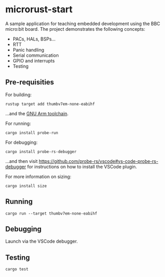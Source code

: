 # microrust-start

A sample application for teaching embedded development using the BBC micro:bit board. The project demonstrates the
following concepts:

* PACs, HALs, BSPs...
* RTT
* Panic handling
* Serial communication
* GPIO and interrupts
* Testing

## Pre-requisities

For building:

```
rustup target add thumbv7em-none-eabihf
```

...and the [GNU Arm toolchain](https://developer.arm.com/tools-and-software/open-source-software/developer-tools/gnu-toolchain/gnu-rm/downloads).

For running:

```
cargo install probe-run
```

For debugging:

```
cargo install probe-rs-debugger
```

...and then visit https://github.com/probe-rs/vscode#vs-code-probe-rs-debugger for instructions on 
how to install the VSCode plugin.

For more information on sizing:

```
cargo install size
```

## Running

```
cargo run --target thumbv7em-none-eabihf
```

## Debugging

Launch via the VSCode debugger.

## Testing

```
cargo test
```